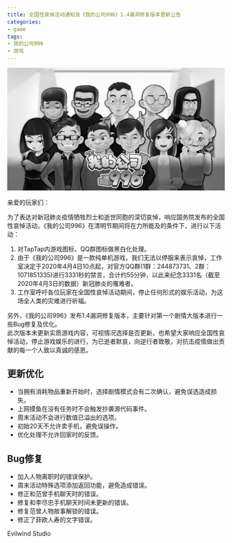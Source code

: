 ```yaml
---
title: 全国性哀悼活动通知及《我的公司996》1.4漏洞修复版本更新公告
categories:
- game
tags:
- 我的公司996
- 游戏
---
```


![mycompany_bw](/public/image/mycompany_bw.jpg)

亲爱的玩家们：

为了表达对新冠肺炎疫情牺牲烈士和逝世同胞的深切哀悼，响应国务院发布的全国性哀悼活动，《我的公司996》在清明节期间将在力所能及的条件下，进行以下活动：
1. 对TapTap内游戏图标、QQ群图标做黑白化处理。  
2. 由于《我的公司996》是一款纯单机游戏，我们无法以停服来表示哀悼，工作室决定于2020年4月4日10点起，对官方QQ群(1群：244873731、2群：1071851335)进行3331秒的禁言，合计约55分钟，以此来纪念3331名（截至2020年4月3日的数据）新冠肺炎的罹难者。  
3. 工作室呼吁各位玩家在全国性哀悼活动期间，停止任何形式的娱乐活动，为这场全人类的灾难进行祈福。  

另外，《我的公司996》发布1.4漏洞修复版本，主要针对第一个剧情大版本进行一些Bug修复及优化。  
此次版本未更新实质游戏内容，可视情况选择是否更新，也希望大家响应全国性哀悼活动，停止游戏娱乐的进行，为已逝者默哀，向逆行者致敬，对抗击疫情做出贡献的每一个人致以真诚的感恩。  

## 更新优化
- 当拥有消耗物品重新开始时，选择剧情模式会有二次确认，避免误选造成损失。
- 上网摸鱼在没有任务时不会触发抄袭源代码事件。
- 周末活动不会进行数值已溢出的选项。
- 初始20天不允许卖手机，避免误操作。
- 优化处理不允许回家时的反馈。

## Bug修复
- 加入人物离职时的错误保护。
- 周末活动特殊选项添加返回功能，避免造成错误。
- 修正和范曾手机聊天时的错误。
- 修复和李尽忠手机聊天时间未更新的错误。
- 修复范曾人物故事解锁的错误。
- 修正了菲欧人寿的文字错误。

Evilwind Studio
